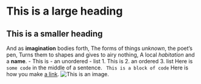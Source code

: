 # This is a large heading
## This is a smaller heading
And as **imagination** bodies forth, The forms of things *unknown*, the 
poet’s pen, Turns them to shapes and gives to airy nothing, A local 
*habitation* and a **name**. - This is - an unordered - list 1. This is 2. 
an ordered 3. list Here is `some code` in the middle of a sentence. ``` 
This is a block of code ``` Here is how you make [a 
link](https://www.wikipedia.org/).
![This is an image.](https://github.com/yihui/xaringan/releases/download/v0.0.2/karl-moustache.jpg)

